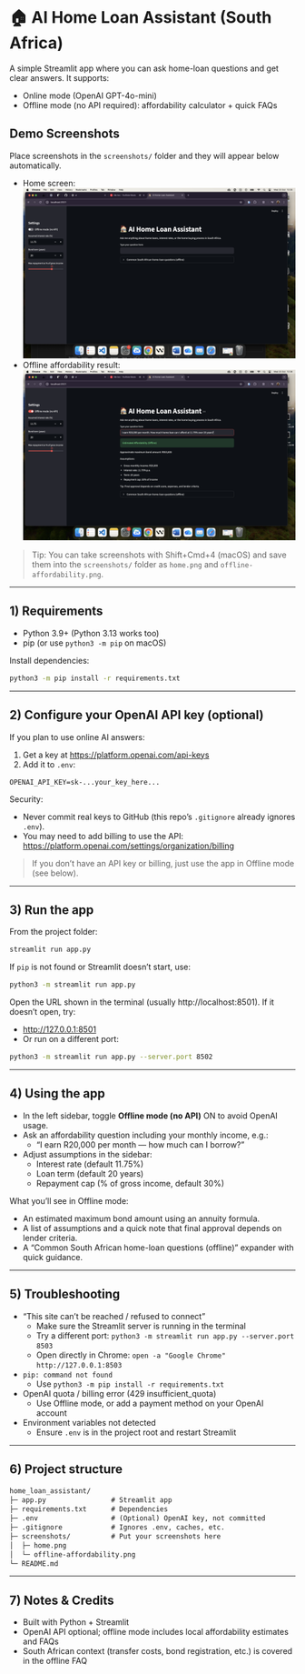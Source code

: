 # 🏠 AI Home Loan Assistant (South Africa)

A simple Streamlit app where you can ask home-loan questions and get clear answers. It supports:
- Online mode (OpenAI GPT-4o-mini)
- Offline mode (no API required): affordability calculator + quick FAQs

## Demo Screenshots
Place screenshots in the `screenshots/` folder and they will appear below automatically.

- Home screen: ![Home](screenshots/home.png)
- Offline affordability result: ![Offline Affordability](screenshots/offline-affordability.png)

> Tip: You can take screenshots with Shift+Cmd+4 (macOS) and save them into the `screenshots/` folder as `home.png` and `offline-affordability.png`.

---

## 1) Requirements
- Python 3.9+ (Python 3.13 works too)
- pip (or use `python3 -m pip` on macOS)

Install dependencies:

```bash
python3 -m pip install -r requirements.txt
```

---

## 2) Configure your OpenAI API key (optional)
If you plan to use online AI answers:

1. Get a key at https://platform.openai.com/api-keys
2. Add it to `.env`:

```
OPENAI_API_KEY=sk-...your_key_here...
```

Security:
- Never commit real keys to GitHub (this repo’s `.gitignore` already ignores `.env`).
- You may need to add billing to use the API: https://platform.openai.com/settings/organization/billing

> If you don’t have an API key or billing, just use the app in Offline mode (see below).

---

## 3) Run the app
From the project folder:

```bash
streamlit run app.py
```

If `pip` is not found or Streamlit doesn’t start, use:

```bash
python3 -m streamlit run app.py
```

Open the URL shown in the terminal (usually http://localhost:8501). If it doesn’t open, try:
- http://127.0.0.1:8501
- Or run on a different port:

```bash
python3 -m streamlit run app.py --server.port 8502
```

---

## 4) Using the app
- In the left sidebar, toggle **Offline mode (no API)** ON to avoid OpenAI usage.
- Ask an affordability question including your monthly income, e.g.:
  - “I earn R20,000 per month — how much can I borrow?”
- Adjust assumptions in the sidebar:
  - Interest rate (default 11.75%)
  - Loan term (default 20 years)
  - Repayment cap (% of gross income, default 30%)

What you’ll see in Offline mode:
- An estimated maximum bond amount using an annuity formula.
- A list of assumptions and a quick note that final approval depends on lender criteria.
- A “Common South African home-loan questions (offline)” expander with quick guidance.

---

## 5) Troubleshooting
- “This site can’t be reached / refused to connect”
  - Make sure the Streamlit server is running in the terminal
  - Try a different port: `python3 -m streamlit run app.py --server.port 8503`
  - Open directly in Chrome: `open -a "Google Chrome" http://127.0.0.1:8503`
- `pip: command not found`
  - Use `python3 -m pip install -r requirements.txt`
- OpenAI quota / billing error (429 insufficient_quota)
  - Use Offline mode, or add a payment method on your OpenAI account
- Environment variables not detected
  - Ensure `.env` is in the project root and restart Streamlit

---

## 6) Project structure
```
home_loan_assistant/
├─ app.py                # Streamlit app
├─ requirements.txt      # Dependencies
├─ .env                  # (Optional) OpenAI key, not committed
├─ .gitignore            # Ignores .env, caches, etc.
├─ screenshots/          # Put your screenshots here
│  ├─ home.png
│  └─ offline-affordability.png
└─ README.md
```

---

## 7) Notes & Credits
- Built with Python + Streamlit
- OpenAI API optional; offline mode includes local affordability estimates and FAQs
- South African context (transfer costs, bond registration, etc.) is covered in the offline FAQ


